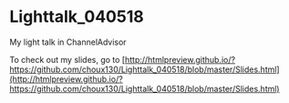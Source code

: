 # Lighttalk_040518
My light talk in ChannelAdvisor

To check out my slides, go to [http://htmlpreview.github.io/?https://github.com/choux130/Lighttalk_040518/blob/master/Slides.html](http://htmlpreview.github.io/?https://github.com/choux130/Lighttalk_040518/blob/master/Slides.html)
